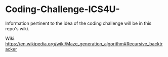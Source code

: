 # Coding-Challenge-ICS4U-

Information pertinent to the idea of the coding challenge will be in this repo's wiki.

Wiki:
https://en.wikipedia.org/wiki/Maze_generation_algorithm#Recursive_backtracker
